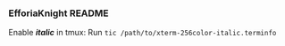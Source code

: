### EfforiaKnight README

Enable ***italic*** in tmux:
Run `tic /path/to/xterm-256color-italic.terminfo`
